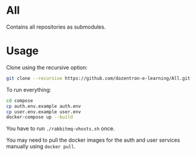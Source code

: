 # All
Contains all repositories as submodules.

# Usage
Clone using the recursive option: 
```bash
git clone --recursive https://github.com/dozentron-e-learning/All.git
```

To run everything:
```bash
cd compose
cp auth.env.example auth.env
cp user.env.example user.env
docker-compose up --build
```

You have to run `./rabbitmq-vhosts.sh` once.

You may need to pull the docker images for the auth and user services manually using `docker pull`.
